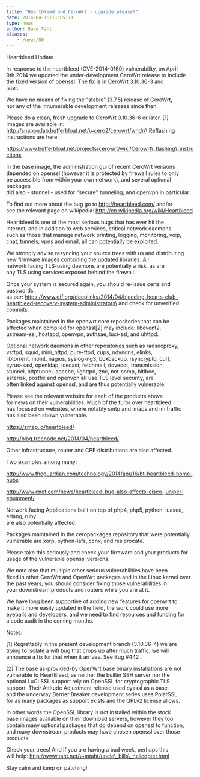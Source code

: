 ```yaml
---
title: "Heartbleed and CeroWrt - upgrade please!"
date: 2014-04-16T11:05:11
type: news
author: Dave Täht
aliases:
    - /news/50
---
```

Heartbleed Update

In response to the heartbleed (CVE-2014-0160) vulnerability, on April\
9th 2014 we updated the under-development CeroWrt release to include\
the fixed version of openssl. The fix is in CeroWrt 3.10.36-3 and\
later.

We have no means of fixing the "stable" (3.7.5) release of CeroWrt,\
nor any of the innumerable development releases since then.

Please do a clean, fresh upgrade to CeroWrt 3.10.36-6 or later. \[1\]\
Images are available in:
http://snapon.lab.bufferbloat.net/\~cero2/cerowrt/wndr/\
Reflashing instructions are here:

https://www.bufferbloat.net/projects/cerowrt/wiki/Cerowrt\_flashing\_instructions

In the base image, the administration gui of recent CeroWrt versions\
depended on openssl (however it is protected by firewall rules to only\
be accessible from within your own network), and several optional
packages\
did also - stunnel - used for "secure" tunneling, and openvpn in
particular.

To find out more about the bug go to http://heartbleed.com/ and/or\
see the relevant page on wikipedia:
http://en.wikipedia.org/wiki/Heartbleed

Heartbleed is one of the most serious bugs that has ever hit the\
internet, and in addition to web services, critical network daemons\
such as those that manage network printing, logging, monitoring, voip,\
chat, tunnels, vpns and email, all can potentially be exploited.

We strongly advise resyncing your source trees with us and distributing\
new firmware images containing the updated libraries. All\
network facing TLS-using daemons are potentially a risk, as are\
any TLS using services exposed behind the firewall.

Once your system is secured again, you should re-issue certs and
passwords,\
as per:
https://www.eff.org/deeplinks/2014/04/bleeding-hearts-club-heartbleed-recovery-system-administrators\
and check for unverified commits.

Packages maintained in the openwrt core repositories that can be\
affected when compiled for openssl\[2\] may include: libevent2,\
ustream-ssl, hostapd, openvpn, authsae, luci-ssl, and uhttpd.

Optional network daemons in other repositories such as radsecproxy,\
vsftpd, squid, mini\_httpd, pure-ftpd, cups, ndyndns, elinks,\
libtorrent, monit, nagios, syslog-ng3, boxbackup, rsyncrypto, curl,\
cyrus-sasl, openldap, icecast, fetchmail, dovecot, transmission,\
stunnel, httptunnel, apache, lighttpd, znc, net-snmp, bitlbee,\
asterisk, postfix and openvpn **all** use TLS level security, are\
often linked against openssl, and are thus potentially vulnerable.

Please see the relevant website for each of the products above\
for news on their vulnerabilities. Much of the furor over heartbleed\
has focused on websites, where notably smtp and imaps and im traffic\
has also been shown vulnerable.

https://zmap.io/heartbleed/

http://blog.freenode.net/2014/04/heartbleed/

Other infrastructure, router and CPE distributions are also affected.

Two examples among many:

http://www.theguardian.com/technology/2014/apr/16/bt-heartbleed-home-hubs

http://www.cnet.com/news/heartbleed-bug-also-affects-cisco-juniper-equipment/

Network facing Applications built on top of php4, php5, python, luasec,
erlang, ruby\
are also potentially affected.

Packages maintained in the ceropackages repository that were
potentially\
vulnerable are xorp, python-lafs, ccnx, and resiprocate.

Please take this seriously and check your firmware and your products
for\
usage of the vulnerable openssl versions.

We note also that multiple other serious vulnerabilities have been\
fixed in other CeroWrt and OpenWrt packages and in the Linux kernel
over\
the past years; you should consider fixing those vulnerabilities in\
your downstream products and routers while you are at it.

We have long been supportive of adding new features for openwrt to\
make it more easily updated in the field, the work could use more\
eyeballs and developers, and we need to find resources and funding for\
a code audit in the coming months.

Notes:

\[1\] Regrettably in the present development branch (3.10.36-4) we are\
trying to isolate a wifi bug that crops up after much traffic, we will\
announce a fix for that when it arrives. See Bug \#442 .

\[2\] The base as-provided-by OpenWrt base binary installations are not\
vulnerable to HeartBleed, as neither the builtin SSH server nor the\
optional LuCI SSL support rely on OpenSSL for cryptographic TLS\
support. Their Attitude Adjustment release used cyassl as a base,\
and the underway Barrier Breaker development series uses PolarSSL\
for as many packages as support exists and the GPLv2 license allows.

In other words the OpenSSL library is not installed within the stock\
base images available on their download servers, however they too\
contain many optional packages that do depend on openssl to function,\
and many downstream products may have chosen openssl over those\
products.

Check your trees! And if you are having a bad week, perhaps this\
will help: http://www.taht.net/\~mtaht/uncle\_bills\_helicopter.html

Stay calm and keep on patching!
